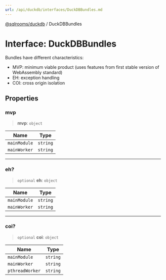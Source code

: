 ```yaml
---
url: /api/duckdb/interfaces/DuckDBBundles.md
---
```

[@sqlrooms/duckdb](../index.md) / DuckDBBundles

# Interface: DuckDBBundles

Bundles have different characteristics:

* MVP: minimum viable product (uses features from first stable version of WebAssembly standard)
* EH: exception handling
* COI: cross origin isolation

## Properties

### mvp

> **mvp**: `object`

| Name | Type |
| ------ | ------ |
| `mainModule` | `string` |
| `mainWorker` | `string` |

***

### eh?

> `optional` **eh**: `object`

| Name | Type |
| ------ | ------ |
| `mainModule` | `string` |
| `mainWorker` | `string` |

***

### coi?

> `optional` **coi**: `object`

| Name | Type |
| ------ | ------ |
| `mainModule` | `string` |
| `mainWorker` | `string` |
| `pthreadWorker` | `string` |
